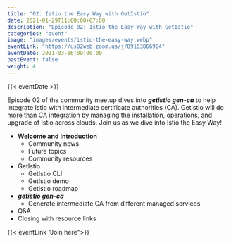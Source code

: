 ```yaml
---
title: "02: Istio the Easy Way with GetIstio"
date: 2021-01-29T11:00:00+07:00
description: "Episode 02: Istio the Easy Way with GetIstio"
categories: "event"
image: "images/events/istio-the-easy-way.webp"
eventLink: "https://us02web.zoom.us/j/89163866904"
eventDate: 2021-03-16T09:00:00
pastEvent: false
weight: 4
---
```

{{< eventDate >}}

Episode 02 of the community meetup dives into _**getistio gen-ca**_ to help integrate Istio with intermediate certificate authorities (CA). GetIstio will do more than CA integration by managing the installation, operations, and upgrade of Istio across clouds. Join us as we dive into Istio the Easy Way!

* **Welcome and Introduction**
    + Community news
    + Future topics
    + Community resources
* GetIstio
  + GetIstio CLI
  + GetIstio demo
  + GetIstio roadmap
* _**getistio gen-ca**_
  + Generate intermediate CA from different managed services
* Q&A
* Closing with resource links

{{< eventLink "Join here">}}